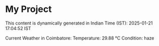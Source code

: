 # My Project

This content is dynamically generated in Indian Time (IST): 2025-01-21 17:04:52 IST


Current Weather in Coimbatore:
Temperature: 29.88 °C
Condition: haze
